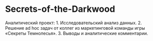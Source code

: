 # Secrets-of-the-Darkwood
Аналитический проект: 1. Исследовательский анализ данных. 2. Решение ad hoc задач от коллег из маркетинговой команды игры «Секреты Темнолесья». 3. Выводы и аналитические комментарии.
